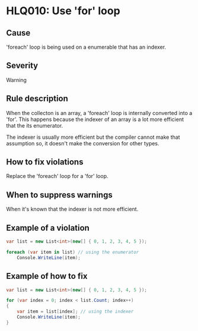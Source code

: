 ﻿# HLQ010: Use 'for' loop

## Cause

'foreach' loop is being used on a enumerable that has an indexer.

## Severity

Warning

## Rule description

When the collecton is an array, a 'foreach' loop is internally converted into a 'for'. This happens because the indexer of an array is a lot more efficient that the its enumerator.

The indexer is usually more efficient but the compiler cannot make that assumption so, it doesn't make the conversion for other types.

## How to fix violations

Replace the 'foreach' loop for a 'for' loop.

## When to suppress warnings

When it's known that the indexer is not more efficient.

## Example of a violation

```csharp
var list = new List<int>(new[] { 0, 1, 2, 3, 4, 5 });

foreach (var item in list) // using the enumerator
    Console.WriteLine(item);
```

## Example of how to fix

```csharp
var list = new List<int>(new[] { 0, 1, 2, 3, 4, 5 });

for (var index = 0; index < list.Count; index++)
{
    var item = list[index]; // using the indexer
    Console.WriteLine(item);
}
```
